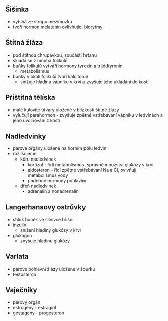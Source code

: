 ## Šišinka

- vybíhá ze stropu mezimozku
- tvoří hormon melatonin ovlivňující biorytmy

## Štítná žláza

- pod štítnou chrupavkou, součástí hrtanu
- skládá se z mnoha folikulů
- buňky folikulů vytváří hormony tyroxin a trijódtyronin
  - metabolismus
- buňky v okolí folikulů tvoří kalcitonin
  - snižuje hladinu vápníku v krvi a zvyšuje jeho ukládání do kostí

## Příštitná tělíska

- malé kulovité útvary uložené v blízkosti štítné žlázy
- vylučují parahormon - zvyšuje zpětné vstřebávání vápníku v ledvinách a jeho uvolňování z kostí

## Nadledvinky

- párové orgány uložené na horním pólu ledvin
- rozlišujeme
  - kůru nadledvinek
    - kortizol - řídí metabolismus, správné množství glukózy v krvi
    - aldosteron - řídí zpětné vstřebávání Na a Cl, ovivňují metabolismus vody
    - podobné hormony pohlavím
  - dřeň nadledvinek
    - adrenalin a nonadrenalin

## Langerhansovy ostrůvky

- shluk buněk ve slinivce břišní
- inzulín
  - snížení hladiny glukózy v krvi
- glukagon
  - zvyšuje hladinu glukózy

## Varlata

- párové pohlavní žlázy uložené v šourku
- testosteron

## Vaječníky

- párový orgán
- estrogeny - estragiol
- gestageny - progesteron
